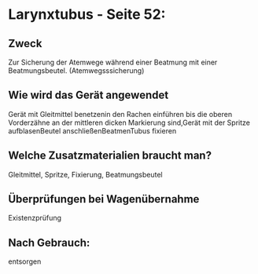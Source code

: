 # Larynxtubus - Seite 52:
## Zweck
Zur Sicherung der Atemwege während einer Beatmung mit einer Beatmungsbeutel. (Atemwegsssicherung)
## Wie wird das Gerät angewendet
Gerät mit Gleitmittel benetzenin den Rachen einführen bis die oberen Vorderzähne an der mittleren dicken Markierung sind,Gerät mit der Spritze aufblasenBeutel anschließenBeatmenTubus fixieren
## Welche Zusatzmaterialien braucht man?
Gleitmittel, Spritze, Fixierung, Beatmungsbeutel
## Überprüfungen bei Wagenübernahme
Existenzprüfung
## Nach Gebrauch:
entsorgen